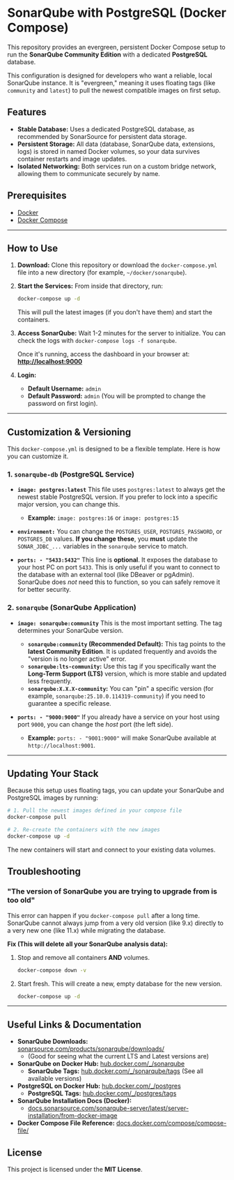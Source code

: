 # SonarQube with PostgreSQL (Docker Compose)

This repository provides an evergreen, persistent Docker Compose setup to run the **SonarQube Community Edition** with a dedicated **PostgreSQL** database.

This configuration is designed for developers who want a reliable, local SonarQube instance. It is "evergreen," meaning it uses floating tags (like `community` and `latest`) to pull the newest compatible images on first setup.

## Features

* **Stable Database:** Uses a dedicated PostgreSQL database, as recommended by SonarSource for persistent data storage.
* **Persistent Storage:** All data (database, SonarQube data, extensions, logs) is stored in named Docker volumes, so your data survives container restarts and image updates.
* **Isolated Networking:** Both services run on a custom bridge network, allowing them to communicate securely by name.

## Prerequisites

* [Docker](https://docs.docker.com/get-docker/)
* [Docker Compose](https://docs.docker.com/compose/install/)

---

## How to Use

1.  **Download:**
    Clone this repository or download the `docker-compose.yml` file into a new directory (for example, `~/docker/sonarqube`).

2.  **Start the Services:**
    From inside that directory, run:
    ```bash
    docker-compose up -d
    ```
    This will pull the latest images (if you don't have them) and start the containers.

3.  **Access SonarQube:**
    Wait 1-2 minutes for the server to initialize. You can check the logs with `docker-compose logs -f sonarqube`.

    Once it's running, access the dashboard in your browser at:
    **[http://localhost:9000](http://localhost:9000)**

4.  **Login:**
    * **Default Username:** `admin`
    * **Default Password:** `admin`
    (You will be prompted to change the password on first login).

---

## Customization & Versioning

This `docker-compose.yml` is designed to be a flexible template. Here is how you can customize it.

### 1. `sonarqube-db` (PostgreSQL Service)

* **`image: postgres:latest`**
    This file uses `postgres:latest` to always get the newest stable PostgreSQL version. If you prefer to lock into a specific major version, you can change this.
    * **Example:** `image: postgres:16` or `image: postgres:15`

* **`environment:`**
    You can change the `POSTGRES_USER`, `POSTGRES_PASSWORD`, or `POSTGRES_DB` values.
    **If you change these**, you **must** update the `SONAR_JDBC_...` variables in the `sonarqube` service to match.

* **`ports: - "5433:5432"`**
    This line is **optional**. It exposes the database to your host PC on port `5433`. This is only useful if you want to connect to the database with an external tool (like DBeaver or pgAdmin). SonarQube does *not* need this to function, so you can safely remove it for better security.

### 2. `sonarqube` (SonarQube Application)

* **`image: sonarqube:community`**
    This is the most important setting. The tag determines your SonarQube version.
    * **`sonarqube:community` (Recommended Default):** This tag points to the **latest Community Edition**. It is updated frequently and avoids the "version is no longer active" error.
    * **`sonarqube:lts-community`:** Use this tag if you specifically want the **Long-Term Support (LTS)** version, which is more stable and updated less frequently.
    * **`sonarqube:X.X.X-community`:** You can "pin" a specific version (for example, `sonarqube:25.10.0.114319-community`) if you need to guarantee a specific release.

* **`ports: - "9000:9000"`**
    If you already have a service on your host using port `9000`, you can change the *host* port (the left side).
    * **Example:** `ports: - "9001:9000"` will make SonarQube available at `http://localhost:9001`.

---

## Updating Your Stack

Because this setup uses floating tags, you can update your SonarQube and PostgreSQL images by running:

```bash
# 1. Pull the newest images defined in your compose file
docker-compose pull

# 2. Re-create the containers with the new images
docker-compose up -d
```
The new containers will start and connect to your existing data volumes.

## Troubleshooting

### "The version of SonarQube you are trying to upgrade from is too old"

This error can happen if you `docker-compose pull` after a long time. SonarQube cannot always jump from a very old version (like 9.x) directly to a very new one (like 11.x) while migrating the database.

**Fix (This will delete all your SonarQube analysis data):**
1.  Stop and remove all containers **AND** volumes.
    ```bash
    docker-compose down -v
    ```
2.  Start fresh. This will create a new, empty database for the new version.
    ```bash
    docker-compose up -d
    ```

---

## Useful Links & Documentation

* **SonarQube Downloads:** [sonarsource.com/products/sonarqube/downloads/](https://www.sonarsource.com/products/sonarqube/downloads/)
    * (Good for seeing what the current LTS and Latest versions are)
* **SonarQube on Docker Hub:** [hub.docker.com/_/sonarqube](https://hub.docker.com/_/sonarqube)
    * **SonarQube Tags:** [hub.docker.com/_/sonarqube/tags](https://hub.docker.com/_/sonarqube/tags) (See all available versions)
* **PostgreSQL on Docker Hub:** [hub.docker.com/_/postgres](https://hub.docker.com/_/postgres)
    * **PostgreSQL Tags:** [hub.docker.com/_/postgres/tags](https://hub.docker.com/_/postgres/tags)
* **SonarQube Installation Docs (Docker):**
  *  [docs.sonarsource.com/sonarqube-server/latest/server-installation/from-docker-image](https://docs.sonarsource.com/sonarqube-server/latest/server-installation/from-docker-image/)
* **Docker Compose File Reference:** [docs.docker.com/compose/compose-file/](https://docs.docker.com/compose/compose-file/)
## License

This project is licensed under the **MIT License**.